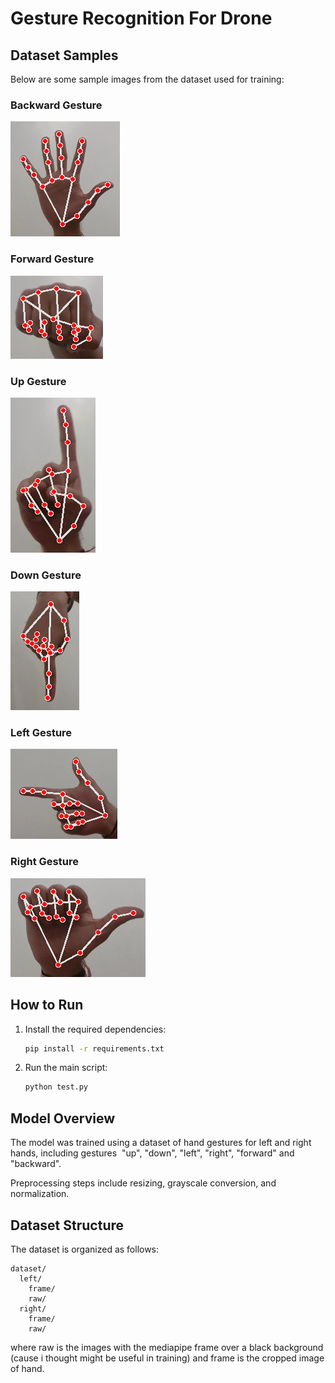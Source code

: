 # Gesture Recognition For Drone

## Dataset Samples

Below are some sample images from the dataset used for training:

### Backward Gesture
![alt text](https://github.com/AadishSaini/Gesture-Recognition-For-Drone/blob/main/dataset/backward/frame/frame_1.png)

### Forward Gesture
![alt text](https://github.com/AadishSaini/Gesture-Recognition-For-Drone/blob/main/dataset/forward/frame/frame_1.png)

### Up Gesture
![alt text](https://github.com/AadishSaini/Gesture-Recognition-For-Drone/blob/main/dataset/up/frame/frame_1.png)

### Down Gesture
![alt text](https://github.com/AadishSaini/Gesture-Recognition-For-Drone/blob/main/dataset/down/frame/frame_1.png)

### Left Gesture
![alt text](https://github.com/AadishSaini/Gesture-Recognition-For-Drone/blob/main/dataset/left/frame/frame_1.png)

### Right Gesture
![alt text](https://github.com/AadishSaini/Gesture-Recognition-For-Drone/blob/main/dataset/right/frame/frame_1.png)

## How to Run

1. Install the required dependencies:
   ```bash
   pip install -r requirements.txt
   ```
2. Run the main script:
   ```bash
   python test.py
   ```

## Model Overview

The model was trained using a dataset of hand gestures for left and right hands, including gestures  "up", "down", "left", "right", "forward" and "backward".&#x20;

Preprocessing steps include resizing, grayscale conversion, and normalization.

## Dataset Structure

The dataset is organized as follows:

```
dataset/
  left/
    frame/
    raw/
  right/
    frame/
    raw/
```

where raw is the images with the mediapipe frame over a black background (cause i thought might be useful in training) and frame is the cropped image of hand.

